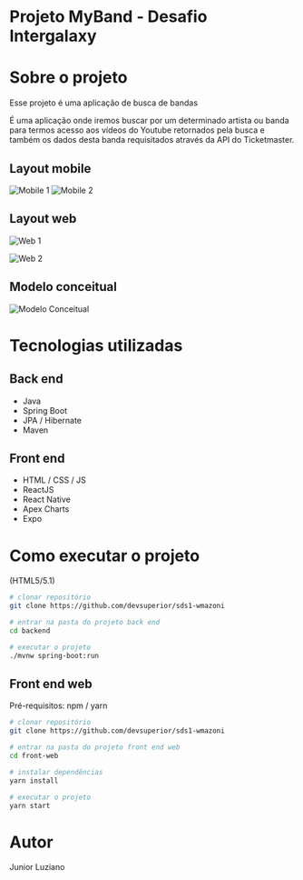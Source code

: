 # Projeto MyBand - Desafio Intergalaxy
 

# Sobre o projeto

Esse projeto é uma aplicação de busca de bandas 

É uma aplicação onde iremos buscar por um determinado artista ou banda para termos acesso aos vídeos do Youtube retornados pela busca e também os dados desta banda requisitados através da API do Ticketmaster.


## Layout mobile
![Mobile 1]() ![Mobile 2]()

## Layout web
![Web 1]()

![Web 2]()

## Modelo conceitual
![Modelo Conceitual]()

# Tecnologias utilizadas
## Back end
- Java
- Spring Boot
- JPA / Hibernate
- Maven
## Front end
- HTML / CSS / JS 
- ReactJS
- React Native
- Apex Charts
- Expo

# Como executar o projeto

(HTML5/5.1)

```bash
# clonar repositório
git clone https://github.com/devsuperior/sds1-wmazoni

# entrar na pasta do projeto back end
cd backend

# executar o projeto
./mvnw spring-boot:run
```

## Front end web
Pré-requisitos: npm / yarn

```bash
# clonar repositório
git clone https://github.com/devsuperior/sds1-wmazoni

# entrar na pasta do projeto front end web
cd front-web

# instalar dependências
yarn install

# executar o projeto
yarn start
```

# Autor
Junior Luziano


